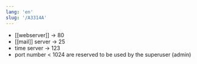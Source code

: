 ```yaml
---
lang: 'en'
slug: '/A3314A'
---
```


- [[webserver]] → 80
- [[mail]] server → 25
- time server → 123
- port number < 1024 are reserved to be used by the superuser (admin)
